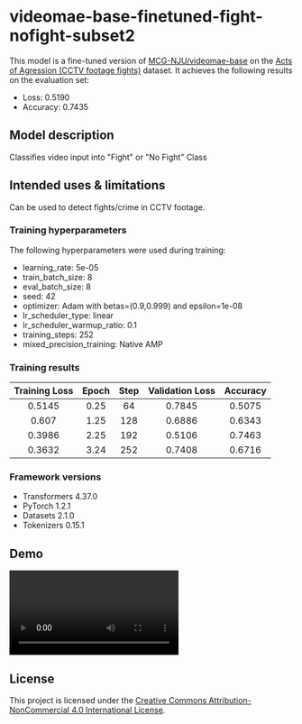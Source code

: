 # videomae-base-finetuned-fight-nofight-subset2

This model is a fine-tuned version of [MCG-NJU/videomae-base](https://huggingface.co/MCG-NJU/videomae-base) on the [Acts of Agression (CCTV footage fights)](https://huggingface.co/datasets/Pinwheel/ActsOfAgression) dataset.
It achieves the following results on the evaluation set:
- Loss: 0.5190
- Accuracy: 0.7435

## Model description

Classifies video input into "Fight" or "No Fight" Class

## Intended uses & limitations

Can be used to detect fights/crime in CCTV footage.

### Training hyperparameters

The following hyperparameters were used during training:
- learning_rate: 5e-05
- train_batch_size: 8
- eval_batch_size: 8
- seed: 42
- optimizer: Adam with betas=(0.9,0.999) and epsilon=1e-08
- lr_scheduler_type: linear
- lr_scheduler_warmup_ratio: 0.1
- training_steps: 252
- mixed_precision_training: Native AMP

### Training results

| Training Loss | Epoch | Step | Validation Loss | Accuracy |
|:-------------:|:-----:|:----:|:---------------:|:--------:|
| 0.5145        | 0.25  | 64   | 0.7845           | 0.5075   |
| 0.607         | 1.25  | 128  | 0.6886           | 0.6343   |
| 0.3986        | 2.25  | 192  | 0.5106           | 0.7463   |
| 0.3632        | 3.24  | 252  | 0.7408           | 0.6716   |

### Framework versions

- Transformers 4.37.0
- PyTorch 1.2.1
- Datasets 2.1.0
- Tokenizers 0.15.1

## Demo

![Video Demo](demo_vid.mp4)

## License

This project is licensed under the [Creative Commons Attribution-NonCommercial 4.0 International License](https://creativecommons.org/licenses/by-nc/4.0/).


